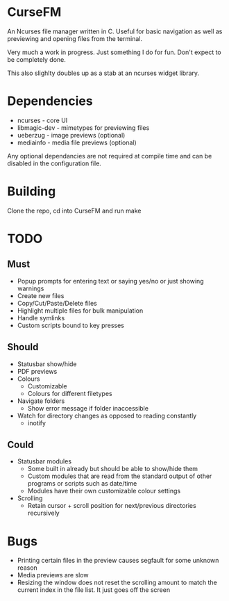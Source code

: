 # CurseFM

An Ncurses file manager written in C. Useful for basic navigation as well as previewing and opening files from the terminal.

Very much a work in progress. Just something I do for fun. Don't expect to be completely done.

This also slighlty doubles up as a stab at an ncurses widget library.

# Dependencies

- ncurses - core UI
- libmagic-dev - mimetypes for previewing files
- ueberzug - image previews (optional)
- mediainfo - media file previews (optional)

Any optional dependancies are not required at compile time and can be disabled in the configuration file.

# Building

Clone the repo, cd into CurseFM and run make

# TODO

## Must

- Popup prompts for entering text or saying yes/no or just showing warnings
- Create new files
- Copy/Cut/Paste/Delete files
- Highlight multiple files for bulk manipulation
- Handle symlinks
- Custom scripts bound to key presses

## Should

- Statusbar show/hide
- PDF previews
- Colours
  - Customizable
  - Colours for different filetypes
- Navigate folders
  - Show error message if folder inaccessible
- Watch for directory changes as opposed to reading constantly
  - inotify

## Could

- Statusbar modules
  - Some built in already but should be able to show/hide them
  - Custom modules that are read from the standard output of other programs or scripts such as date/time
  - Modules have their own customizable colour settings
- Scrolling
  - Retain cursor + scroll position for next/previous directories recursively

# Bugs

- Printing certain files in the preview causes segfault for some unknown reason
- Media previews are slow
- Resizing the window does not reset the scrolling amount to match the current index in the file list. It just goes off the screen
